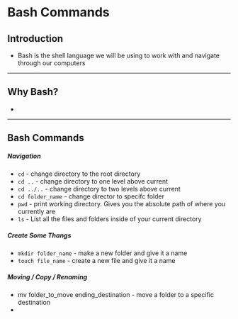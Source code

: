 # Bash Commands

## Introduction

* Bash is the shell language we will be using to work with and navigate through our computers
 
---

## Why Bash?

* 

---

## Bash Commands

##### Navigation

* `cd` - change directory to the root directory
* `cd ..` - change directory to one level above current
* `cd ../..` - change directory to two levels above current
* `cd folder_name` - change director to specifc folder
* `pwd` - print working directory. Gives you the absolute path of where you currently are
* `ls` - List all the files and folders inside of your current directory

##### Create Some Thangs

* `mkdir folder_name` - make a new folder and give it a name
* `touch file_name` - create a new file and give it a name

##### Moving / Copy / Renaming

* mv folder_to_move ending_destination - move a folder to a specific destination
* 